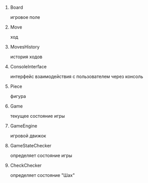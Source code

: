 1. Board

   игровое поле
2. Move

   ход
3. MovesHistory

   история ходов
4. ConsoleInterface

   интерфейс взаимодействия с пользователем через консоль
5. Piece

   фигура
6. Game

   текущее состояние игры
7. GameEngine

   игровой движок
8. GameStateChecker

   определяет состояние игры
9. CheckChecker

   определяет состояние "Шах" 